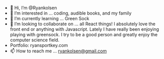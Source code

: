 - 👋 Hi, I’m @Ryankolsen
- 👀 I’m interested in ... coding, audible books, and my family
- 🌱 I’m currently learning ... Green Sock
- 💞️ I’m looking to collaborate on ... all React things! I absolutely love the front end or anything with Javascript. Lately I have really been enjoying playing with greensock. I try to be a good person and greatly enjoy the computer science field.
- Portfolio: ryansportkey.com
- 📫 How to reach me ... ryankolsen@gmail.com

<!---
Ryankolsen/Ryankolsen is a ✨ special ✨ repository because its `README.md` (this file) appears on your GitHub profile.
You can click the Preview link to take a look at your changes.
--->
